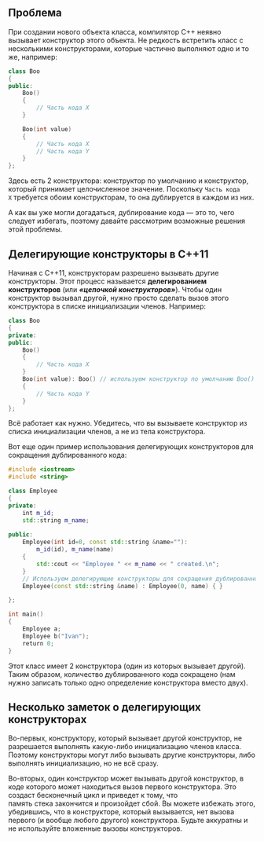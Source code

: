 ## Проблема

При создании нового объекта класса, компилятор C++ неявно вызывает конструктор этого объекта. Не редкость встретить класс с несколькими конструкторами, которые частично выполняют одно и то же, например:

```cpp
class Boo
{
public:
    Boo()
    {
        // Часть кода X
    }

    Boo(int value)
    {
        // Часть кода X
        // Часть кода Y
    }
};
```

Здесь есть 2 конструктора: конструктор по умолчанию и конструктор, который принимает целочисленное значение. Поскольку `Часть кода X` требуется обоим конструкторам, то она дублируется в каждом из них.

А как вы уже могли догадаться, дублирование кода — это то, чего следует избегать, поэтому давайте рассмотрим возможные решения этой проблемы.

## Делегирующие конструкторы в C++11

Начиная с C++11, конструкторам разрешено вызывать другие конструкторы. Этот процесс называется **делегированием конструкторов** (или _**«цепочкой конструкторов»**_). Чтобы один конструктор вызывал другой, нужно просто сделать вызов этого конструктора в списке инициализации членов. Например:

```cpp
class Boo
{
private:
public:
    Boo()
    {
        // Часть кода X
    }
    Boo(int value): Boo() // используем конструктор по умолчанию Boo() для выполнения части кода X
    {
        // Часть кода Y
    }
};
```

Всё работает как нужно. Убедитесь, что вы вызываете конструктор из списка инициализации членов, а не из тела конструктора.

Вот еще один пример использования делегирующих конструкторов для сокращения дублированного кода:

```cpp
#include <iostream>
#include <string>

class Employee
{
private:
    int m_id;
    std::string m_name;
    
public:
    Employee(int id=0, const std::string &name=""):
        m_id(id), m_name(name)
    {
        std::cout << "Employee " << m_name << " created.\n";
    }
    // Используем делегирующие конструкторы для сокращения дублированного кода
    Employee(const std::string &name) : Employee(0, name) { }

};

int main()
{
    Employee a;
    Employee b("Ivan");
    return 0;
}
```

Этот класс имеет 2 конструктора (один из которых вызывает другой). Таким образом, количество дублированного кода сокращено (нам нужно записать только одно определение конструктора вместо двух).

## Несколько заметок о делегирующих конструкторах

Во-первых, конструктору, который вызывает другой конструктор, не разрешается выполнять какую-либо инициализацию членов класса. Поэтому конструкторы могут либо вызывать другие конструкторы, либо выполнять инициализацию, но не всё сразу.

Во-вторых, один конструктор может вызывать другой конструктор, в коде которого может находиться вызов первого конструктора. Это создаст бесконечный цикл и приведет к тому, что память стека закончится и произойдет сбой. Вы можете избежать этого, убедившись, что в конструкторе, который вызывается, нет вызова первого (и вообще любого другого) конструктора. Будьте аккуратны и не используйте вложенные вызовы конструкторов.